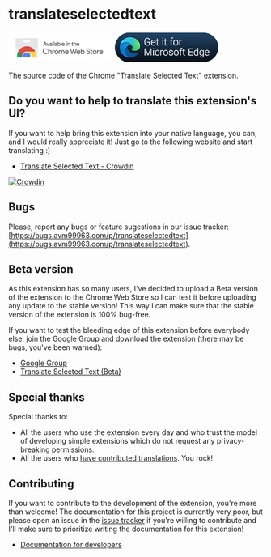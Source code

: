 # translateselectedtext
[![Available in the Chrome Web Store](docs/resources/ChromeWebStore_Badge_v2_206x58.png)](https://chrome.google.com/webstore/detail/translate-selected-text/fbimffnjoeobhjhochngikepgfejjmgj)
[![Get it for Microsoft Edge](docs/resources/EdgeAddonBadge.png)](https://microsoftedge.microsoft.com/addons/detail/translate-selected-text/hdjapebmiepclngcmnjaaiincnllakpg)

The source code of the Chrome "Translate Selected Text" extension.

## Do you want to help to translate this extension's UI?
If you want to help bring this extension into your native language, you can, and
I would really appreciate it! Just go to the following website and start
translating :)

* [Translate Selected Text - Crowdin](https://crowdin.com/project/translateselectedtext)

[![Crowdin](https://d322cqt584bo4o.cloudfront.net/translateselectedtext/localized.svg)](https://crowdin.com/project/translateselectedtext)

## Bugs
Please, report any bugs or feature sugestions in our issue tracker:
[https://bugs.avm99963.com/p/translateselectedtext](https://bugs.avm99963.com/p/translateselectedtext).

## Beta version
As this extension has so many users, I've decided to upload a Beta version of
the extension to the Chrome Web Store so I can test it before uploading any
update to the stable version! This way I can make sure that the stable version
of the extension is 100% bug-free.

If you want to test the bleeding edge of this extension before everybody else,
join the Google Group and download the extension (there may be bugs, you've been
warned):

- [Google Group](https://groups.google.com/g/gtranslator-beta)
- [Translate Selected Text (Beta)](https://chrome.google.com/webstore/detail/translate-selected-text-b/pckjhlclhnnhdadoockkhgfkceeljnkg)

## Special thanks
Special thanks to:
* All the users who use the extension every day and who trust the model of
developing simple extensions which do not request any privacy-breaking
permissions.
* All the users who
[have contributed translations](https://crowdin.com/project/translateselectedtext/activity_stream).
You rock!

## Contributing
If you want to contribute to the development of the extension, you're more than
welcome! The documentation for this project is currently very poor, but please
open an issue in the [issue tracker](https://iavm.xyz/b/translateselectedtext)
if you're willing to contribute and I'll make sure to prioritize writing the
documentation for this extension!

* [Documentation for developers](docs/development.md)
